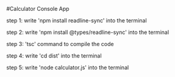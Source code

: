 #Calculator Console App

step 1: write 'npm install readline-sync' into the terminal

step 2: write 'npm install @types/readline-sync' into the terminal

step 3: 'tsc' command to compile the code

step 4: write 'cd dist' into the terminal

step 5: write 'node calculator.js' into the terminal
